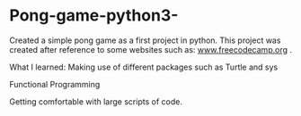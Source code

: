 # Pong-game-python3-
Created a simple pong game as a first project in python.
This project was created after reference to some websites such as: www.freecodecamp.org .

What I learned:
Making use of different packages such as Turtle and sys

Functional Programming

Getting comfortable with large scripts of code.
